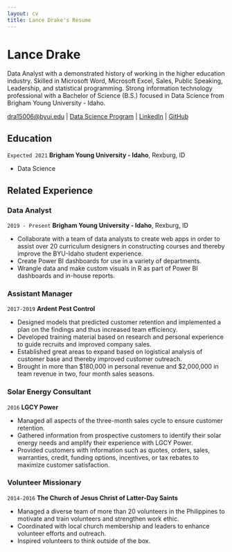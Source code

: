 ```yaml
---
layout: cv
title: Lance Drake's Resume
---
```

# Lance Drake
 Data Analyst with a demonstrated history of working in the higher education industry. Skilled in Microsoft Word, Microsoft Excel, Sales, Public Speaking, Leadership, and statistical programming. Strong information technology professional with a Bachelor of Science (B.S.) focused in Data Science from Brigham Young University - Idaho.

<div id="webaddress">
<a href="dra15006@byui.edu">dra15006@byui.edu</a>
| <a href="https://byuidatascience.github.io/development.html">Data Science Program</a>
| <a href="https://www.linkedin.com/in/thelancedrake/">LinkedIn</a>
| <a href="https://github.com/byuids-resumes">GitHub</a>
</div>

<!-- https://www.monique.tech/the-art-of-markdown -->

## Education

`Expected 2021`
__Brigham Young University - Idaho__, Rexburg, ID

- Data Science

## Related Experience

### Data Analyst
`2019 - Present`
__Brigham Young University - Idaho__, Rexburg, ID

- Collaborate with a team of data analysts to create
 web apps in order to assist over 20 curriculum
 designers in constructing courses and thereby
 improve the BYU-Idaho student experience.
- Create Power BI dashboards for use in a variety
 of departments.
- Wrangle data and make custom visuals in R
 as part of Power BI dashboards and
 in-house reports.


### Assistant Manager
`2017-2019`
__Ardent Pest Control__

- Designed models that predicted customer retention and implemented a plan on the findings and thus increased team efficiency.
- Developed training material based on research and personal experience to guide recruits and improved company sales.
- Established great areas to expand based on logistical analysis of customer base and thereby improved customer outreach.
- Brought in more than $180,000 in personal revenue and $2,000,000 in team revenue in two, four month sales seasons. 

### Solar Energy Consultant
`2016`
__LGCY Power__

- Managed all aspects of the three-month sales cycle to ensure customer retention.
- Gathered information from prospective customers to identify their solar energy needs and amplify their experience with LGCY Power.
- Provided customers with information such as quotes, orders, sales, warranties, credit, funding options, incentives, or tax rebates to maximize customer satisfaction. 

### Volunteer Missionary
`2014-2016`
__The Church of Jesus Christ of Latter-Day Saints__

- Managed a diverse team of more than 20 volunteers in the Philippines to motivate and train volunteers and strengthen work ethic.
- Coordinated with local church membership and leaders to enhance volunteer efforts and outreach.
- Inspired volunteers to think outside of the box.




<!-- ### Footer

Last updated: December 2020 -->


